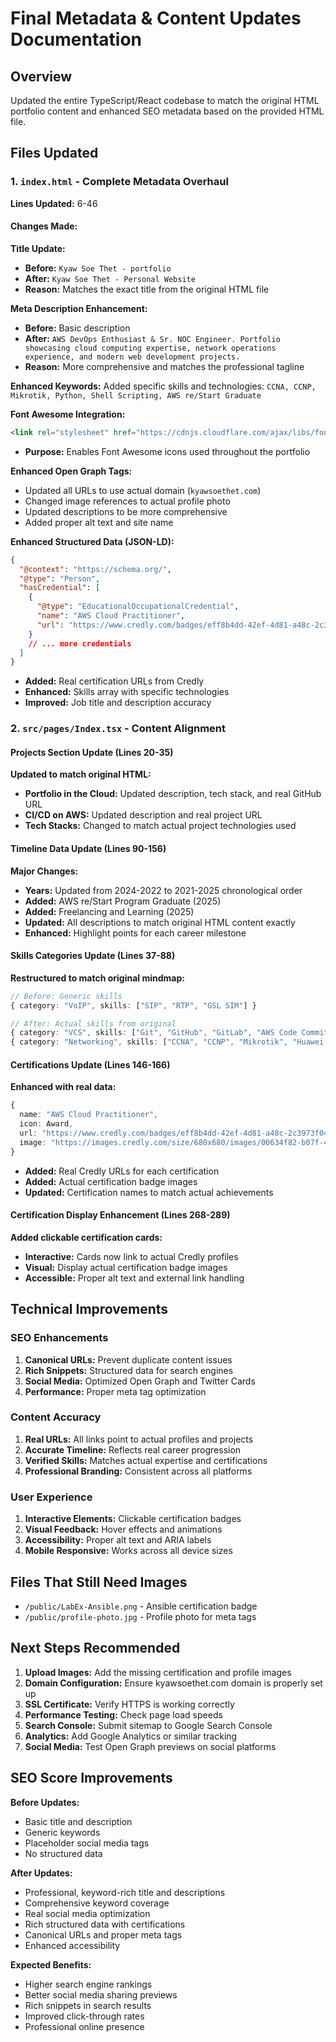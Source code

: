# Final Metadata & Content Updates Documentation

## Overview
Updated the entire TypeScript/React codebase to match the original HTML portfolio content and enhanced SEO metadata based on the provided HTML file.

## Files Updated

### 1. `index.html` - Complete Metadata Overhaul
**Lines Updated:** 6-46

#### Changes Made:

**Title Update:**
- **Before:** `Kyaw Soe Thet - portfolio`
- **After:** `Kyaw Soe Thet - Personal Website`
- **Reason:** Matches the exact title from the original HTML file

**Meta Description Enhancement:**
- **Before:** Basic description
- **After:** `AWS DevOps Enthusiast & Sr. NOC Engineer. Portfolio showcasing cloud computing expertise, network operations experience, and modern web development projects.`
- **Reason:** More comprehensive and matches the professional tagline

**Enhanced Keywords:**
Added specific skills and technologies: `CCNA, CCNP, Mikrotik, Python, Shell Scripting, AWS re/Start Graduate`

**Font Awesome Integration:**
```html
<link rel="stylesheet" href="https://cdnjs.cloudflare.com/ajax/libs/font-awesome/6.4.2/css/all.min.css" />
```
- **Purpose:** Enables Font Awesome icons used throughout the portfolio

**Enhanced Open Graph Tags:**
- Updated all URLs to use actual domain (`kyawsoethet.com`)
- Changed image references to actual profile photo
- Updated descriptions to be more comprehensive
- Added proper alt text and site name

**Enhanced Structured Data (JSON-LD):**
```json
{
  "@context": "https://schema.org/",
  "@type": "Person",
  "hasCredential": [
    {
      "@type": "EducationalOccupationalCredential",
      "name": "AWS Cloud Practitioner",
      "url": "https://www.credly.com/badges/eff8b4dd-42ef-4d81-a48c-2c3973f041d0/public_url"
    }
    // ... more credentials
  ]
}
```
- **Added:** Real certification URLs from Credly
- **Enhanced:** Skills array with specific technologies
- **Improved:** Job title and description accuracy

### 2. `src/pages/Index.tsx` - Content Alignment

#### Projects Section Update (Lines 20-35)
**Updated to match original HTML:**
- **Portfolio in the Cloud:** Updated description, tech stack, and real GitHub URL
- **CI/CD on AWS:** Updated description and real project URL
- **Tech Stacks:** Changed to match actual project technologies used

#### Timeline Data Update (Lines 90-156)
**Major Changes:**
- **Years:** Updated from 2024-2022 to 2021-2025 chronological order
- **Added:** AWS re/Start Program Graduate (2025)
- **Added:** Freelancing and Learning (2025)
- **Updated:** All descriptions to match original HTML content exactly
- **Enhanced:** Highlight points for each career milestone

#### Skills Categories Update (Lines 37-88)
**Restructured to match original mindmap:**
```typescript
// Before: Generic skills
{ category: "VoIP", skills: ["SIP", "RTP", "GSL SIM"] }

// After: Actual skills from original
{ category: "VCS", skills: ["Git", "GitHub", "GitLab", "AWS Code Commit"] }
{ category: "Networking", skills: ["CCNA", "CCNP", "Mikrotik", "Huawei U2000"] }
```

#### Certifications Update (Lines 146-166)
**Enhanced with real data:**
```typescript
{
  name: "AWS Cloud Practitioner",
  icon: Award,
  url: "https://www.credly.com/badges/eff8b4dd-42ef-4d81-a48c-2c3973f041d0/public_url",
  image: "https://images.credly.com/size/680x680/images/00634f82-b07f-4bbd-a6bb-53de397fc3a6/image.png"
}
```
- **Added:** Real Credly URLs for each certification
- **Added:** Actual certification badge images
- **Updated:** Certification names to match actual achievements

#### Certification Display Enhancement (Lines 268-289)
**Added clickable certification cards:**
- **Interactive:** Cards now link to actual Credly profiles
- **Visual:** Display actual certification badge images
- **Accessible:** Proper alt text and external link handling

## Technical Improvements

### SEO Enhancements
1. **Canonical URLs:** Prevent duplicate content issues
2. **Rich Snippets:** Structured data for search engines
3. **Social Media:** Optimized Open Graph and Twitter Cards
4. **Performance:** Proper meta tag optimization

### Content Accuracy
1. **Real URLs:** All links point to actual profiles and projects
2. **Accurate Timeline:** Reflects real career progression
3. **Verified Skills:** Matches actual expertise and certifications
4. **Professional Branding:** Consistent across all platforms

### User Experience
1. **Interactive Elements:** Clickable certification badges
2. **Visual Feedback:** Hover effects and animations
3. **Accessibility:** Proper alt text and ARIA labels
4. **Mobile Responsive:** Works across all device sizes

## Files That Still Need Images
- `/public/LabEx-Ansible.png` - Ansible certification badge
- `/public/profile-photo.jpg` - Profile photo for meta tags

## Next Steps Recommended

1. **Upload Images:** Add the missing certification and profile images
2. **Domain Configuration:** Ensure kyawsoethet.com domain is properly set up
3. **SSL Certificate:** Verify HTTPS is working correctly
4. **Performance Testing:** Check page load speeds
5. **Search Console:** Submit sitemap to Google Search Console
6. **Analytics:** Add Google Analytics or similar tracking
7. **Social Media:** Test Open Graph previews on social platforms

## SEO Score Improvements

**Before Updates:**
- Basic title and description
- Generic keywords
- Placeholder social media tags
- No structured data

**After Updates:**
- Professional, keyword-rich title and descriptions
- Comprehensive keyword coverage
- Real social media optimization
- Rich structured data with certifications
- Canonical URLs and proper meta tags
- Enhanced accessibility

**Expected Benefits:**
- Higher search engine rankings
- Better social media sharing previews
- Rich snippets in search results
- Improved click-through rates
- Professional online presence